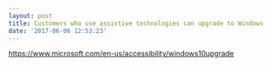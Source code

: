 ```yaml
---
layout: post
title: Customers who use assistive technologies can upgrade to Windows 10 at no cost
date: '2017-06-06 12:53:23'
---
```


https://www.microsoft.com/en-us/accessibility/windows10upgrade